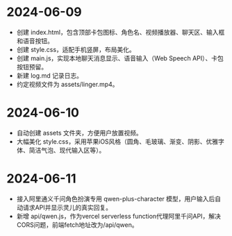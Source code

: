 # 2024-06-09

- 创建 index.html，包含顶部卡包图标、角色名、视频播放器、聊天区、输入框和语音按钮。
- 创建 style.css，适配手机竖屏，布局美化。
- 创建 main.js，实现本地聊天消息显示、语音输入（Web Speech API）、卡包按钮预留。
- 新建 log.md 记录日志。
- 约定视频文件为 assets/linger.mp4。

# 2024-06-10

- 自动创建 assets 文件夹，方便用户放置视频。
- 大幅美化 style.css，采用苹果iOS风格（圆角、毛玻璃、渐变、阴影、优雅字体、简洁气泡、现代输入区等）。

# 2024-06-11

- 接入阿里通义千问角色扮演专用 qwen-plus-character 模型，用户输入后自动请求API并显示灵儿的真实回复。
- 新增 api/qwen.js，作为vercel serverless function代理阿里千问API，解决CORS问题，前端fetch地址改为/api/qwen。 